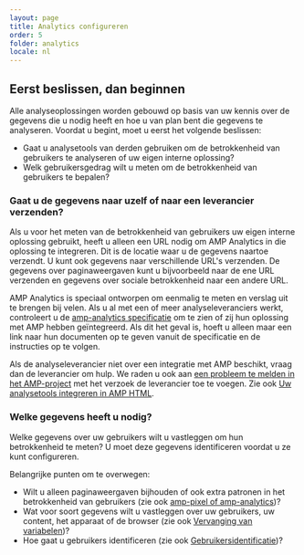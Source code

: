 ```yaml
---
layout: page
title: Analytics configureren
order: 5
folder: analytics
locale: nl
---
```


## Eerst beslissen, dan beginnen

Alle analyseoplossingen worden gebouwd op basis van uw kennis over de gegevens die u nodig heeft
en hoe u van plan bent die gegevens te analyseren. Voordat u begint, moet u eerst het volgende beslissen:

* Gaat u analysetools van derden gebruiken om de betrokkenheid van gebruikers te analyseren
of uw eigen interne oplossing?
* Welk gebruikersgedrag wilt u meten om de betrokkenheid van gebruikers te bepalen?

### Gaat u de gegevens naar uzelf of naar een leverancier verzenden?

Als u voor het meten van de betrokkenheid van gebruikers uw eigen interne oplossing gebruikt,
heeft u alleen een URL nodig om AMP Analytics in die oplossing te integreren.
Dit is de locatie waar u de gegevens naartoe verzendt.
U kunt ook gegevens naar verschillende URL's verzenden.
De gegevens over paginaweergaven kunt u bijvoorbeeld naar de ene URL verzenden
en gegevens over sociale betrokkenheid naar een andere URL.

AMP Analytics is speciaal ontworpen om eenmalig te meten en verslag uit te brengen bij velen.
Als u al met een of meer analyseleveranciers werkt,
controleert u de
[amp-analytics specificatie](/docs/reference/extended/amp-analytics.html)
om te zien of zij hun oplossing met AMP hebben geïntegreerd.
Als dit het geval is, hoeft u alleen maar een link naar hun documenten op te geven vanuit de specificatie
en de instructies op te volgen.

Als de analyseleverancier niet over een integratie met AMP beschikt,
vraag dan de leverancier om hulp.
We raden u ook aan [een probleem te melden in het AMP-project](https://github.com/ampproject/amphtml/issues/new)
met het verzoek de leverancier toe te voegen.
Zie ook
[Uw analysetools integreren in AMP HTML](https://github.com/ampproject/amphtml/blob/master/extensions/amp-analytics/integrating-analytics.md).

### Welke gegevens heeft u nodig?

Welke gegevens over uw gebruikers wilt u vastleggen om hun betrokkenheid te meten?
U moet deze gegevens identificeren voordat u ze kunt configureren.

Belangrijke punten om te overwegen:

* Wilt u alleen paginaweergaven bijhouden of ook extra patronen in het betrokkenheid van gebruikers
(zie ook [amp-pixel of amp-analytics](/docs/guides/analytics/analytics_basics.html#use-amp-pixel-or-amp-analytics))?
* Wat voor soort gegevens wilt u vastleggen over uw gebruikers, uw content,
het apparaat of de browser (zie ook [Vervanging van variabelen](/docs/guides/analytics/analytics_basics.html#variable-substition))?
* Hoe gaat u gebruikers identificeren (zie ook [Gebruikersidentificatie](/docs/guides/analytics/analytics_basics.html#user-identification))?
